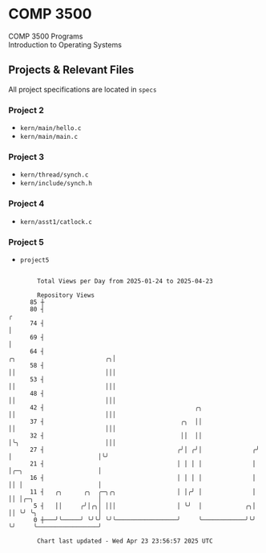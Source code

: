 # COMP 3500
COMP 3500 Programs  
Introduction to Operating Systems  
## Projects & Relevant Files
All project specifications are located in `specs`
### Project 2
- `kern/main/hello.c`
- `kern/main/main.c`
### Project 3
- `kern/thread/synch.c`
- `kern/include/synch.h`
### Project 4
- `kern/asst1/catlock.c`
### Project 5
- `project5`

```

        Total Views per Day from 2025-01-24 to 2025-04-23

        Repository Views
      85 ┼
      80 ┤                                                                                        ╭
      74 ┤                                                                                        │
      69 ┤                                                                                        │
      64 ┤                                                           ╭╮                         ╭╮│
      58 ┤                                                           ││                         │││
      53 ┤                                                           ││                         │││
      48 ┤                                                           ││                         │││
      42 ┤                                          ╭╮               ││                         │││
      37 ┤                                      ╭╮  ││               ││                         │││
      32 ┤                                      ││  ││               │╰╮                        │││
      27 ┤                                     ╭╯│ ╭╯│              ╭╯ │                        │╰╯
      21 ┤                                     │ │ │ │              │  │╭─╮                     │
      16 ┤                                     │ │ │ │              │  ││ │                     │
      11 ┤   ╭╮      ╭╮  ╭─╮╭╮                 │ │╭╯ │              │  ││ │╭─╮                  │
       5 ┤   ││     ╭╯│╭╮│ │││                 │ ╰╯  │            ╭╮│  ││ ╰╯ ╰╮                 │
       0 ┼───╯╰─────╯ ╰╯╰╯ ╰╯╰─────────────────╯     ╰────────────╯╰╯  ╰╯     ╰─────────────────╯

        Chart last updated - Wed Apr 23 23:56:57 2025 UTC
        
```
